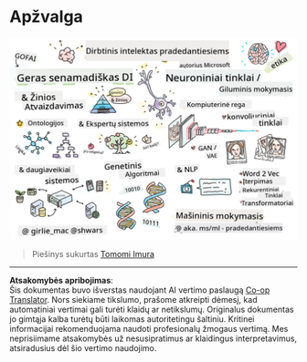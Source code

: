 <!--
CO_OP_TRANSLATOR_METADATA:
{
  "original_hash": "5fef1a0b22498d7188959e2a2cb08af7",
  "translation_date": "2025-08-31T17:30:25+00:00",
  "source_file": "lessons/README.md",
  "language_code": "lt"
}
-->
# Apžvalga

![Apžvalga piešinyje](../../../translated_images/ai-overview.0857791951d19500d0ef8b803d77110c738dcafc52306e6d68724742cd4af167.lt.png)

> Piešinys sukurtas [Tomomi Imura](https://twitter.com/girlie_mac)

---

**Atsakomybės apribojimas**:  
Šis dokumentas buvo išverstas naudojant AI vertimo paslaugą [Co-op Translator](https://github.com/Azure/co-op-translator). Nors siekiame tikslumo, prašome atkreipti dėmesį, kad automatiniai vertimai gali turėti klaidų ar netikslumų. Originalus dokumentas jo gimtąja kalba turėtų būti laikomas autoritetingu šaltiniu. Kritinei informacijai rekomenduojama naudoti profesionalų žmogaus vertimą. Mes neprisiimame atsakomybės už nesusipratimus ar klaidingus interpretavimus, atsiradusius dėl šio vertimo naudojimo.